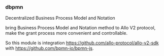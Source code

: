 ### dbpmn

Decentralized Business Process Model and Notation

bring Business Process Model and Notation method to Allo V2 protocol, make the grant process more convenient and controllable.

So this module is integration https://github.com/allo-protocol/allo-v2-sdk with https://github.com/bpmn-io/bpmn-js.


